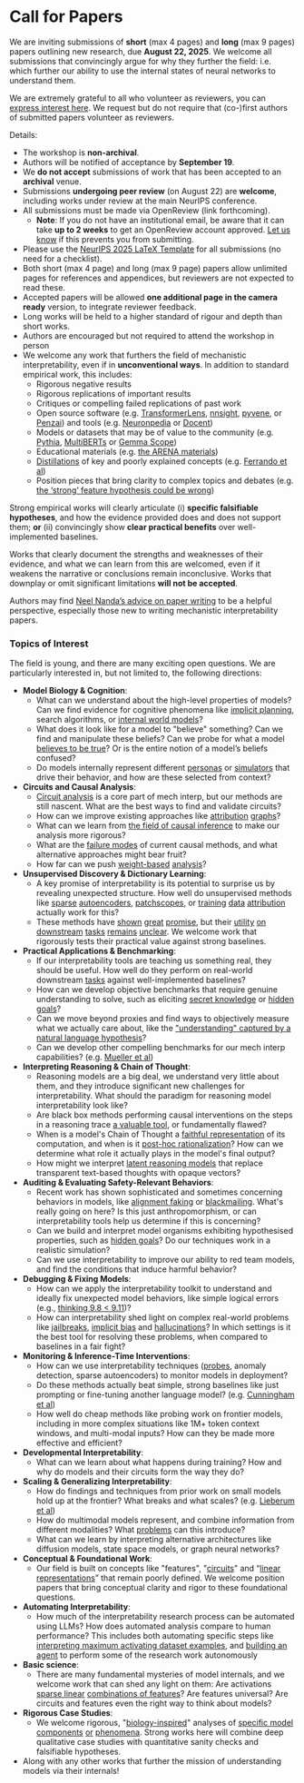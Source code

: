 # Call for Papers
We are inviting submissions of **short** (max 4 pages) and **long** (max 9 pages) papers outlining new research, due **August 22, 2025**. We welcome all submissions that convincingly argue for why they further the field: i.e. which further our ability to use the internal states of neural networks to understand them. 

We are extremely grateful to all who volunteer as reviewers, you can [express interest here](https://www.google.com/url?q=https://docs.google.com/forms/d/e/1FAIpQLSdiw1SJllzoTz_nqzDTzTOGb9DV3W_truQyh-WvYj_QGIi7Mg/viewform?usp%3Ddialog&sa=D&source=editors&ust=1753061804435159&usg=AOvVaw290zbzt81ugVXzcpC9UikM). We request but do not require that (co-)first authors of submitted papers volunteer as reviewers. 

Details: 
* The workshop is **non-archival**.
* Authors will be notified of acceptance by **September 19**.
* We **do not accept** submissions of work that has been accepted to an **archival** venue.
* Submissions **undergoing peer review** (on August 22) are **welcome**, including works under review at the main NeurIPS conference.
* All submissions must be made via OpenReview (link forthcoming).
  * **Note**: If you do not have an institutional email, be aware that it can take **up to 2 weeks** to get an OpenReview account approved. [Let us know](mailto:neurips2025@mechinterpworkshop.com) if this prevents you from submitting.
* Please use the [NeurIPS 2025 LaTeX Template](https://www.google.com/url?q=https://media.neurips.cc/Conferences/NeurIPS2025/Styles.zip&sa=D&source=editors&ust=1753061804436409&usg=AOvVaw01k3fOebQ4dVcyeEKhmCCg) for all submissions (no need for a checklist).
* Both short (max 4 page) and long (max 9 page) papers allow unlimited pages for references and appendices, but reviewers are not expected to read these.
* Accepted papers will be allowed **one additional page in the camera ready** version, to integrate reviewer feedback.
* Long works will be held to a higher standard of rigour and depth than short works.
* Authors are encouraged but not required to attend the workshop in person
* We welcome any work that furthers the field of mechanistic interpretability, even if in **unconventional ways**. In addition to standard empirical work, this includes:
  * Rigorous negative results
  * Rigorous replications of important results
  * Critiques or compelling failed replications of past work
  * Open source software (e.g. [TransformerLens](https://www.google.com/url?q=https://github.com/neelnanda-io/TransformerLens&sa=D&source=editors&ust=1753061804437394&usg=AOvVaw1e9jpb4a_oLqLB9LPQ4ISW), [nnsight](https://www.google.com/url?q=https://github.com/ndif-team/nnsight&sa=D&source=editors&ust=1753061804437453&usg=AOvVaw2jhrKQm0L5ZPSnCIHui1uV), [pyvene](https://www.google.com/url?q=https://github.com/stanfordnlp/pyvene/tree/main/pyvene/models/mlp&sa=D&source=editors&ust=1753061804437523&usg=AOvVaw1gX-mAFlZ-CY_p5jrgrn_z), or [Penzai](https://www.google.com/url?q=https://github.com/google-deepmind/penzai&sa=D&source=editors&ust=1753061804437630&usg=AOvVaw2zzkTYl9PmvjV6Lg3AZvqT)) and tools (e.g. [Neuronpedia](https://www.google.com/url?q=http://neuronpedia.org&sa=D&source=editors&ust=1753061804437716&usg=AOvVaw25b9rHshkNS1hcB2VHYzDE) or [Docent](https://www.google.com/url?q=https://transluce.org/introducing-docent&sa=D&source=editors&ust=1753061804437818&usg=AOvVaw2StcqXjLqmvb7Iu5WNZrDN))
  * Models or datasets that may be of value to the community (e.g. [Pythia](https://www.google.com/url?q=https://arxiv.org/abs/2304.01373&sa=D&source=editors&ust=1753061804438032&usg=AOvVaw1ftNx4F8a9l6-wsao1E-xw), [MultiBERTs](https://www.google.com/url?q=https://arxiv.org/abs/2106.16163&sa=D&source=editors&ust=1753061804438126&usg=AOvVaw3GUeFiMsqcamZadCo6izhh) or [Gemma Scope](https://www.google.com/url?q=https://arxiv.org/abs/2408.05147&sa=D&source=editors&ust=1753061804438214&usg=AOvVaw2ikwwM36vugBk-IAvF4ZFt))
  * Educational materials (e.g. [the ARENA materials](https://www.google.com/url?q=https://arena3-chapter1-transformer-interp.streamlit.app/&sa=D&source=editors&ust=1753061804438384&usg=AOvVaw1E4d3fUF_o3EekOo7pFPAZ))
  * [Distillations](https://www.google.com/url?q=https://distill.pub/2017/research-debt/&sa=D&source=editors&ust=1753061804438480&usg=AOvVaw2Yu2Af9J71dlF0CqJHADwM) of key and poorly explained concepts (e.g. [Ferrando et al](https://www.google.com/url?q=https://arxiv.org/abs/2405.00208&sa=D&source=editors&ust=1753061804438596&usg=AOvVaw1Ap3T9HdJBBa9RqZrwrxxi))
  * Position pieces that bring clarity to complex topics and debates (e.g. [the ‘strong’ feature hypothesis could be wrong](https://www.google.com/url?q=https://www.alignmentforum.org/posts/tojtPCCRpKLSHBdpn/the-strong-feature-hypothesis-could-be-wrong&sa=D&source=editors&ust=1753061804438813&usg=AOvVaw17_gqoBI7z4hgCECPhoqgk))

Strong empirical works will clearly articulate (i) **specific falsifiable hypotheses**, and how the evidence provided does and does not support them; **or** (ii) convincingly show **clear practical benefits** over well-implemented baselines. 

Works that clearly document the strengths and weaknesses of their evidence, and what we can learn from this are welcomed, even if it weakens the narrative or conclusions remain inconclusive. Works that downplay or omit significant limitations **will not be accepted**. 

Authors may find [Neel Nanda’s advice on paper writing](https://www.google.com/url?q=https://www.alignmentforum.org/posts/eJGptPbbFPZGLpjsp/highly-opinionated-advice-on-how-to-write-ml-papers&sa=D&source=editors&ust=1753061804439658&usg=AOvVaw38HVUhXqoCCWoB7ALzfIIY) to be a helpful perspective, especially those new to writing mechanistic interpretability papers. 
### Topics of Interest
The field is young, and there are many exciting open questions. We are particularly interested in, but not limited to, the following directions: 
* **Model Biology & Cognition**:
  * What can we understand about the high-level properties of models? Can we find evidence for cognitive phenomena like [implicit planning](https://www.google.com/url?q=https://transformer-circuits.pub/2025/attribution-graphs/biology.html%23dives-poems&sa=D&source=editors&ust=1753061804440424&usg=AOvVaw0Rh9g1nY4Sfq5iwFHCVzVl), search algorithms, or [internal world models](https://www.google.com/url?q=https://arxiv.org/abs/2210.13382&sa=D&source=editors&ust=1753061804440529&usg=AOvVaw18xSxXKntZ3AxPvKmzGEpj)?
  * What does it look like for a model to "believe" something? Can we find and manipulate these beliefs? Can we probe for what a model [believes to be true](https://www.google.com/url?q=https://arxiv.org/abs/2310.06824&sa=D&source=editors&ust=1753061804440742&usg=AOvVaw2N5NNA0z1C6j1KtRPRB1W5)? Or is the entire notion of a model’s beliefs confused?
  * Do models internally represent different [personas](https://www.google.com/url?q=https://arxiv.org/abs/2406.12094&sa=D&source=editors&ust=1753061804440912&usg=AOvVaw02lMYp7340xRhUm-i7Jw8X) or [simulators](https://www.google.com/url?q=https://www.nature.com/articles/s41586-023-06647-8&sa=D&source=editors&ust=1753061804440986&usg=AOvVaw17Y4iv9khWRpCpGmHvra6k) that drive their behavior, and how are these selected from context?
* **Circuits and Causal Analysis**:
  * [Circuit analysis](https://www.google.com/url?q=https://distill.pub/2020/circuits/zoom-in/&sa=D&source=editors&ust=1753061804441206&usg=AOvVaw2Z2Q2pT1xOWjnLW6N-s7iy) is a core part of mech interp, but our methods are still nascent. What are the best ways to find and validate circuits?
  * How can we improve existing approaches like [attribution](https://www.google.com/url?q=https://arxiv.org/abs/2406.11944&sa=D&source=editors&ust=1753061804441450&usg=AOvVaw3i8y_wJ07y7j1pkhd3m1sX) [graphs](https://www.google.com/url?q=https://transformer-circuits.pub/2025/attribution-graphs/methods.html&sa=D&source=editors&ust=1753061804441525&usg=AOvVaw2BPzmFSDmaqPLocibsWUEq)?
  * What can we learn from [the field of causal inference](https://www.google.com/url?q=https://arxiv.org/abs/2407.04690&sa=D&source=editors&ust=1753061804441648&usg=AOvVaw2r--yjP6TOQZCpJ8lxhyW4) to make our analysis more rigorous?
  * What are the [failure modes](https://www.google.com/url?q=https://arxiv.org/abs/2307.15771&sa=D&source=editors&ust=1753061804441776&usg=AOvVaw2FlGDFdLyVSfSzkUhm4E1S) of current causal methods, and what alternative approaches might bear fruit?
  * How far can we push [weight-based](https://www.google.com/url?q=https://arxiv.org/abs/2301.05217&sa=D&source=editors&ust=1753061804441944&usg=AOvVaw0lt9dwcDxLlYlb25sDpsdZ) [analysis](https://www.google.com/url?q=https://arxiv.org/abs/2410.08417&sa=D&source=editors&ust=1753061804441998&usg=AOvVaw3ezlWvn8s7ZRZsJJ52JVsv)?
* **Unsupervised Discovery & Dictionary Learning**:
  * A key promise of interpretability is its potential to surprise us by revealing unexpected structure. How well do unsupervised methods like [sparse](https://www.google.com/url?q=https://arxiv.org/abs/2103.15949&sa=D&source=editors&ust=1753061804442303&usg=AOvVaw2NOB2OsFjbLWeMWL_SDmFE) [autoencoders](https://www.google.com/url?q=https://transformer-circuits.pub/2023/monosemantic-features&sa=D&source=editors&ust=1753061804442376&usg=AOvVaw0S_O736HzqRmMMBLG2QUS8), [patch](https://www.google.com/url?q=https://arxiv.org/abs/2401.06102&sa=D&source=editors&ust=1753061804442427&usg=AOvVaw2MKlXZP3zbFKnc8oaYJ0tT)[scopes](https://www.google.com/url?q=https://arxiv.org/abs/2403.10949v2&sa=D&source=editors&ust=1753061804442468&usg=AOvVaw1BDqVJp5dxvEqC7spE8k8H), or [training](https://www.google.com/url?q=https://proceedings.mlr.press/v70/koh17a?ref%3Dhttps://githubhelp.com&sa=D&source=editors&ust=1753061804442542&usg=AOvVaw10He63i4T4sxFTPaINtcDe) [data](https://www.google.com/url?q=https://arxiv.org/abs/2308.03296&sa=D&source=editors&ust=1753061804442597&usg=AOvVaw1MIdjkRBDb-IpwIzFsrSFJ) [attribution](https://www.google.com/url?q=https://arxiv.org/abs/2205.11482&sa=D&source=editors&ust=1753061804442659&usg=AOvVaw0xdZm-1flQtGSVeoSFJS5L) actually work for this?
  * These methods have [shown](https://www.google.com/url?q=https://transformer-circuits.pub/2024/scaling-monosemanticity/index.html&sa=D&source=editors&ust=1753061804442796&usg=AOvVaw3NS83Fjc28OZ1Oa58rcCR2) [great](https://www.google.com/url?q=https://transformer-circuits.pub/2025/attribution-graphs/biology.html&sa=D&source=editors&ust=1753061804442867&usg=AOvVaw0s6FLpUSUplWDFuGkAeRpB) [promise](https://www.google.com/url?q=https://arxiv.org/abs/2503.10965&sa=D&source=editors&ust=1753061804442918&usg=AOvVaw0hUbxhQrhPqCpjEW_iMA92), but their [utility](https://www.google.com/url?q=https://arxiv.org/abs/2502.16681&sa=D&source=editors&ust=1753061804442979&usg=AOvVaw2QTeylfegBcUZaD9Asdqj-) [on](https://www.google.com/url?q=https://www.tilderesearch.com/blog/sieve&sa=D&source=editors&ust=1753061804443032&usg=AOvVaw0pSr25gEsbP5xuk2qs_hyu) [downstream](https://www.google.com/url?q=https://arxiv.org/abs/2501.17148&sa=D&source=editors&ust=1753061804443088&usg=AOvVaw0sUy2KnXidgn8yMUSS8TQg) [tasks](https://www.google.com/url?q=https://transformer-circuits.pub/2024/features-as-classifiers/index.html&sa=D&source=editors&ust=1753061804443159&usg=AOvVaw0Q6GnkS_489VMZQDDkouqj) [remains](https://www.google.com/url?q=https://arxiv.org/abs/2502.04382&sa=D&source=editors&ust=1753061804443209&usg=AOvVaw3ddQ0Cszz7TU-MGkA0qVcL) [unclear](https://www.google.com/url?q=https://www.alignmentforum.org/posts/4uXCAJNuPKtKBsi28/negative-results-for-saes-on-downstream-tasks&sa=D&source=editors&ust=1753061804443296&usg=AOvVaw2Ls9qDFWctgLD9kvDIZnth). We welcome work that rigorously tests their practical value against strong baselines.
* **Practical Applications & Benchmarking**:
  * If our interpretability tools are teaching us something real, they should be useful. How well do they perform on real-world downstream [tasks](https://www.google.com/url?q=https://www.lesswrong.com/posts/wGRnzCFcowRCrpX4Y/downstream-applications-as-validation-of-interpretability&sa=D&source=editors&ust=1753061804443796&usg=AOvVaw0WEAHiYFbG-4HO8KiUOD24) against well-implemented baselines?
  * How can we develop objective benchmarks that require genuine understanding to solve, such as eliciting [secret knowledge](https://www.google.com/url?q=https://arxiv.org/abs/2505.14352&sa=D&source=editors&ust=1753061804444006&usg=AOvVaw2G9UU6wyhnpZ0wqbHdNPe0) or [hidden goals](https://www.google.com/url?q=https://arxiv.org/abs/2503.10965&sa=D&source=editors&ust=1753061804444065&usg=AOvVaw2QrqcksB-V-i1HeSqSoUWh)?
  * Can we move beyond proxies and find ways to objectively measure what we actually care about, like the ["understanding" captured by a natural language hypothesis](https://www.google.com/url?q=https://arxiv.org/abs/2502.04382&sa=D&source=editors&ust=1753061804444307&usg=AOvVaw1CN8adhsfDAcTEmZ51fvvD)?
  * Can we develop other compelling benchmarks for our mech interp capabilities? (e.g. [Mueller et al](https://www.google.com/url?q=https://arxiv.org/abs/2504.13151&sa=D&source=editors&ust=1753061804444483&usg=AOvVaw2eEDpKqR0pDELvlbLuz5Nd))
* **Interpreting Reasoning & Chain of Thought**:
  * Reasoning models are a big deal, we understand very little about them, and they introduce significant new challenges for interpretability. What should the paradigm for reasoning model interpretability look like?
  * Are black box methods performing causal interventions on the steps in a reasoning trace [a valuable tool](https://www.google.com/url?q=https://arxiv.org/abs/2506.19143&sa=D&source=editors&ust=1753061804444953&usg=AOvVaw28yopbkR8ebEXOH3oMpNiy), or fundamentally flawed?
  * When is a model's Chain of Thought a [faithful representation](https://www.google.com/url?q=https://arxiv.org/abs/2305.04388&sa=D&source=editors&ust=1753061804445104&usg=AOvVaw0PMbjiAX1_kBHlA83gj-E9) of its computation, and when is it [post-hoc rationalization](https://www.google.com/url?q=https://arxiv.org/abs/2503.08679&sa=D&source=editors&ust=1753061804445204&usg=AOvVaw36itEjw9W8y7PMm1_OpOvy)? How can we determine what role it actually plays in the model's final output?
  * How might we interpret [latent reasoning models](https://www.google.com/url?q=https://arxiv.org/abs/2412.06769&sa=D&source=editors&ust=1753061804445391&usg=AOvVaw19luGO0mzEAO8pwIllNt-i) that replace transparent text-based thoughts with opaque vectors?
* **Auditing & Evaluating Safety-Relevant Behaviors**:
  * Recent work has shown sophisticated and sometimes concerning behaviors in models, like [alignment faking](https://www.google.com/url?q=https://arxiv.org/abs/2412.14093&sa=D&source=editors&ust=1753061804445722&usg=AOvVaw0t0MZxlB9018jpojGzpdk6) or [blackmailing](https://www.google.com/url?q=https://www.anthropic.com/research/agentic-misalignment&sa=D&source=editors&ust=1753061804445792&usg=AOvVaw1cORmRxjYVHPcCaEFdKX-0). What's really going on here? Is this just anthropomorphism, or can interpretability tools help us determine if this is concerning?
  * Can we build and interpret model organisms exhibiting hypothesised properties, such as [hidden goals](https://www.google.com/url?q=https://arxiv.org/abs/2503.10965&sa=D&source=editors&ust=1753061804446062&usg=AOvVaw0I5NTjHdZRH3W37vmwAZRI)? Do our techniques work in a realistic simulation?
  * Can we use interpretability to improve our ability to red team models, and find the conditions that induce harmful behavior?
* **Debugging & Fixing Models**:
  * How can we apply the interpretability toolkit to understand and ideally fix unexpected model behaviors, like simple logical errors (e.g., [thinking 9.8 < 9.11](https://www.google.com/url?q=https://transluce.org/observability-interface&sa=D&source=editors&ust=1753061804446563&usg=AOvVaw2isQ6jEjm9vBNpx4DQmJT9))?
  * How can interpretability shed light on complex real-world problems like [jailbreaks](https://www.google.com/url?q=https://transformer-circuits.pub/2025/attribution-graphs/biology.html%23dives-jailbreak&sa=D&source=editors&ust=1753061804446747&usg=AOvVaw38rGvjhXgaXmDHmaxFgQ0H), [implicit bias](https://www.google.com/url?q=https://arxiv.org/abs/2506.10922&sa=D&source=editors&ust=1753061804446809&usg=AOvVaw2SU9MnctgZkU0-gUJfWxcV) and [hallucinations](https://www.google.com/url?q=https://arxiv.org/abs/2411.14257&sa=D&source=editors&ust=1753061804446870&usg=AOvVaw1zAIT4kOicjUaPJOsl0qTu)? In which settings is it the best tool for resolving these problems, when compared to baselines in a fair fight?
* **Monitoring & Inference-Time Interventions**:
  * How can we use interpretability techniques ([probes](https://www.google.com/url?q=https://arxiv.org/abs/2102.12452&sa=D&source=editors&ust=1753061804447163&usg=AOvVaw3EQlSqU3AFg1m1-jLUGse1), anomaly detection, sparse autoencoders) to monitor models in deployment?
  * Do these methods actually beat simple, strong baselines like just prompting or fine-tuning another language model? (e.g. [Cunningham et al](https://www.google.com/url?q=https://alignment.anthropic.com/2025/cheap-monitors/&sa=D&source=editors&ust=1753061804447479&usg=AOvVaw1BF3V48JUupRefzJd525Xx))
  * How well do cheap methods like probing work on frontier models, including in more complex situations like 1M+ token context windows, and multi-modal inputs? How can they be made more effective and efficient?
* **Developmental Interpretability**:
  * What can we learn about what happens during training? How and why do models and their circuits form the way they do?
* **Scaling & Generalizing Interpretability**:
  * How do findings and techniques from prior work on small models hold up at the frontier? What breaks and what scales? (e.g. [Lieberum et al](https://www.google.com/url?q=https://arxiv.org/abs/2307.09458&sa=D&source=editors&ust=1753061804448175&usg=AOvVaw3Ppb2OBiLM-pqKZ2cAUno9))
  * How do multimodal models represent, and combine information from different modalities? What [problems](https://www.google.com/url?q=https://openreview.net/pdf?id%3DVUhRdZp8ke&sa=D&source=editors&ust=1753061804448350&usg=AOvVaw3KH7o-UV60LjM1TmqQ-1PE) can this introduce?
  * What can we learn by interpreting alternative architectures like diffusion models, state space models, or graph neural networks?
* **Conceptual & Foundational Work**:
  * Our field is built on concepts like "features", "[circuits](https://www.google.com/url?q=https://distill.pub/2020/circuits/zoom-in/&sa=D&source=editors&ust=1753061804448752&usg=AOvVaw2Wcw4r6lm87sPCiGpRTaWT)" and “[linear representations](https://www.google.com/url?q=https://transformer-circuits.pub/2024/july-update/index.html%23linear-representations&sa=D&source=editors&ust=1753061804448852&usg=AOvVaw3KSvgmxvkhBRVKL3GzzkOg)” that remain poorly defined. We welcome position papers that bring conceptual clarity and rigor to these foundational questions.
* **Automating Interpretability**:
  * How much of the interpretability research process can be automated using LLMs? How does automated analysis compare to human performance? This includes both automating specific steps like [interpreting maximum activating dataset examples](https://www.google.com/url?q=https://openaipublic.blob.core.windows.net/neuron-explainer/paper/index.html&sa=D&source=editors&ust=1753061804449366&usg=AOvVaw1mfGYmkHpOCS-HAN7tKjqo), and [building an agent](https://www.google.com/url?q=https://arxiv.org/abs/2404.14394&sa=D&source=editors&ust=1753061804449433&usg=AOvVaw3lrEvEUGrVOspkHDAj-wuS) to perform some of the research work autonomously
* **Basic science**:
  * There are many fundamental mysteries of model internals, and we welcome work that can shed any light on them: Are activations [sparse linear](https://www.google.com/url?q=https://arxiv.org/abs/1601.03764&sa=D&source=editors&ust=1753061804449738&usg=AOvVaw1Grg4mwX2UGF9YKSxyZzv4) [combinations of features](https://www.google.com/url?q=https://transformer-circuits.pub/2022/toy_model/index.html&sa=D&source=editors&ust=1753061804449820&usg=AOvVaw1rDl-eR5tiudVP7DbLXl4I)? Are features universal? Are circuits and features even the right way to think about models?
* **Rigorous Case Studies**:
  * We welcome rigorous, "[biology-inspired](https://www.google.com/url?q=https://distill.pub/2020/circuits/curve-circuits/&sa=D&source=editors&ust=1753061804450150&usg=AOvVaw0qubd10-aGyo_-644IjCb_)" analyses of [specific model](https://www.google.com/url?q=https://arxiv.org/abs/2310.04625&sa=D&source=editors&ust=1753061804450223&usg=AOvVaw3ZmE8048BZ28XZL1hme73u) [components](https://www.google.com/url?q=https://transformer-circuits.pub/2024/scaling-monosemanticity/index.html&sa=D&source=editors&ust=1753061804450299&usg=AOvVaw1s_zbc3hI-ein46RWROlOW) [or](https://www.google.com/url?q=https://arxiv.org/abs/2305.01610&sa=D&source=editors&ust=1753061804450351&usg=AOvVaw0N_R_EP83CpZrtwNdc1vlN) [phenomena](https://www.google.com/url?q=https://arxiv.org/abs/2306.09346&sa=D&source=editors&ust=1753061804450404&usg=AOvVaw1eI1vcuA0OTZlRpY4XzvvG). Strong works here will combine deep qualitative case studies with quantitative sanity checks and falsifiable hypotheses.
* Along with any other works that further the mission of understanding models via their internals!